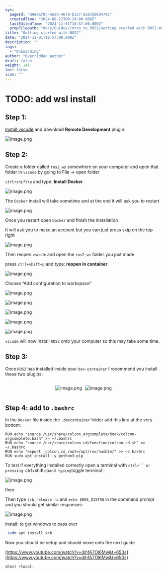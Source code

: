 ```yaml
---
sys:
  pageId: "89e0a78c-4e2b-4070-b327-d28cb0694742"
  createdTime: "2024-08-21T00:24:00.000Z"
  lastEditedTime: "2024-11-01T18:57:00.000Z"
  propFilepath: "docs/Guides/intro_to_ROS2/Getting started with ROS2.md"
title: "Getting started with ROS2"
date: "2024-11-01T18:57:00.000Z"
description: ""
tags:
  - "Onboarding"
author: "Overridden author"
draft: false
weight: 141
toc: false
icon: ""
---
```


# TODO: add wsl install

## Step 1:

[Install vscode](https://code.visualstudio.com/download) and download **Remote Development** plugin:

![image.png](https://prod-files-secure.s3.us-west-2.amazonaws.com/d518164a-d88e-44d1-a4ee-3adb3bd8bce0/efb52993-1881-4a40-b95e-6f020334f022/image.png?X-Amz-Algorithm=AWS4-HMAC-SHA256&X-Amz-Content-Sha256=UNSIGNED-PAYLOAD&X-Amz-Credential=ASIAZI2LB466U7YBRYBE%2F20250415%2Fus-west-2%2Fs3%2Faws4_request&X-Amz-Date=20250415T140900Z&X-Amz-Expires=3600&X-Amz-Security-Token=IQoJb3JpZ2luX2VjEKb%2F%2F%2F%2F%2F%2F%2F%2F%2F%2FwEaCXVzLXdlc3QtMiJGMEQCIB%2FFbLso%2Fm%2BH%2FRHiKo7WTF8dxTeicPDhceaqHLx1wa2bAiAtAITsmjz742e5PKGmhytsa4QgogZsCaRmKYqYDIwrhCr%2FAwgvEAAaDDYzNzQyMzE4MzgwNSIMGKD5PxvgXzHInVSyKtwD1mmihUF5DM%2BnNBRxSqMAun6GjOLnsQMY04EdMjfuamrXH5eo6M8QpdLihPtlRVdlrlBwTIPohQQev4hmojsXVlymIbqc0%2BZBzN734fJLaDqhENTEwl0LIEQECsOM7Il9jC%2F1pmYWsdkCOsmYqSwDSt2McikzCASMsIvOV5Pu%2FOkEiISnooq5FYYEeicy4%2FJ0TCiQFvdy9TuOdoB0eOIuIO1m40oQDMcizLLedmY2AEu43f%2Bd358xvX%2FmeI3z5uir9TJQIYne9r5Tr9Hf9A%2FtDEeBxCeUK2il9vJvpyQqFUc7pKT85C0gRptAQC9fujGWeR6DTiWATQkshQ9ihOaFMCcvJ%2BuqHMv0LHkHOPqyGtOJ8%2B%2BNuzxGNdEFrXFb2IBeiSRrx1bkY5R3xQUJE542k3Ph%2BW1yiHrNLVI3PCrNEWmC%2B9vMUAG1uup0mHfSG0MOV6SgYeC2x012kI2gUAy9VyQW5%2BH%2Ftyh%2BBL%2Bbrpz4aC94wgF3ORhcwDteJEOgErs7%2BRlN2za76BCE1WN1VAQO0YFKZWYM6ZhTv1r%2BR97rC0pPVT1%2Fm5h9pJYPELCjIWgv7ZcT7%2BYZn0kALA1AhRRe%2BPmTLHLzEhATTCTAWg8KBLe0PPErUy5npREe19gwmsL5vwY6pgFjYYC1MUSZEWW7G3WONogNTLJpHyrUW1o40Gtz7wCG%2B%2Fm2wd0Bre4WS3juyvs807AkNU66niQffcGTJtEAwLouzGrye3AtgKzZfkeaIBQwhxbu6fC7Ap0rXA1%2BqroEqvwdxMU08ol3lv79pVf11gJ1u2CRte3%2BPn%2BVUP11IZbrxX0wRpUo3Pxw5v5Yr9%2FjO6hkhaZ1g9v9b%2Bk1bFzKKmkNBNYnWcNQ&X-Amz-Signature=bbee5474e1aa8bcd9504dfb767c8db538f4988a9db9008d9f9e0d3a773142c07&X-Amz-SignedHeaders=host&x-id=GetObject)

## Step 2:

Create a folder called `ros2_ws` somewhere on your computer and open that folder in `vscode` by going to File → open folder 

`ctrl+shift+p` and type: **Install Docker**

![image.png](https://prod-files-secure.s3.us-west-2.amazonaws.com/d518164a-d88e-44d1-a4ee-3adb3bd8bce0/2269dc0e-1cd5-47ff-bceb-c04ad9b2eab0/image.png?X-Amz-Algorithm=AWS4-HMAC-SHA256&X-Amz-Content-Sha256=UNSIGNED-PAYLOAD&X-Amz-Credential=ASIAZI2LB466U7YBRYBE%2F20250415%2Fus-west-2%2Fs3%2Faws4_request&X-Amz-Date=20250415T140900Z&X-Amz-Expires=3600&X-Amz-Security-Token=IQoJb3JpZ2luX2VjEKb%2F%2F%2F%2F%2F%2F%2F%2F%2F%2FwEaCXVzLXdlc3QtMiJGMEQCIB%2FFbLso%2Fm%2BH%2FRHiKo7WTF8dxTeicPDhceaqHLx1wa2bAiAtAITsmjz742e5PKGmhytsa4QgogZsCaRmKYqYDIwrhCr%2FAwgvEAAaDDYzNzQyMzE4MzgwNSIMGKD5PxvgXzHInVSyKtwD1mmihUF5DM%2BnNBRxSqMAun6GjOLnsQMY04EdMjfuamrXH5eo6M8QpdLihPtlRVdlrlBwTIPohQQev4hmojsXVlymIbqc0%2BZBzN734fJLaDqhENTEwl0LIEQECsOM7Il9jC%2F1pmYWsdkCOsmYqSwDSt2McikzCASMsIvOV5Pu%2FOkEiISnooq5FYYEeicy4%2FJ0TCiQFvdy9TuOdoB0eOIuIO1m40oQDMcizLLedmY2AEu43f%2Bd358xvX%2FmeI3z5uir9TJQIYne9r5Tr9Hf9A%2FtDEeBxCeUK2il9vJvpyQqFUc7pKT85C0gRptAQC9fujGWeR6DTiWATQkshQ9ihOaFMCcvJ%2BuqHMv0LHkHOPqyGtOJ8%2B%2BNuzxGNdEFrXFb2IBeiSRrx1bkY5R3xQUJE542k3Ph%2BW1yiHrNLVI3PCrNEWmC%2B9vMUAG1uup0mHfSG0MOV6SgYeC2x012kI2gUAy9VyQW5%2BH%2Ftyh%2BBL%2Bbrpz4aC94wgF3ORhcwDteJEOgErs7%2BRlN2za76BCE1WN1VAQO0YFKZWYM6ZhTv1r%2BR97rC0pPVT1%2Fm5h9pJYPELCjIWgv7ZcT7%2BYZn0kALA1AhRRe%2BPmTLHLzEhATTCTAWg8KBLe0PPErUy5npREe19gwmsL5vwY6pgFjYYC1MUSZEWW7G3WONogNTLJpHyrUW1o40Gtz7wCG%2B%2Fm2wd0Bre4WS3juyvs807AkNU66niQffcGTJtEAwLouzGrye3AtgKzZfkeaIBQwhxbu6fC7Ap0rXA1%2BqroEqvwdxMU08ol3lv79pVf11gJ1u2CRte3%2BPn%2BVUP11IZbrxX0wRpUo3Pxw5v5Yr9%2FjO6hkhaZ1g9v9b%2Bk1bFzKKmkNBNYnWcNQ&X-Amz-Signature=c38c94506fd7382dd93e48dfb792621a82ffb6d12ec77f74a82784bffa6ffe31&X-Amz-SignedHeaders=host&x-id=GetObject)

The `Docker` install will take sometime and at the end it will ask you to restart

![image.png](https://prod-files-secure.s3.us-west-2.amazonaws.com/d518164a-d88e-44d1-a4ee-3adb3bd8bce0/ed233f78-be33-4b1f-b89c-9c346c0e961e/image.png?X-Amz-Algorithm=AWS4-HMAC-SHA256&X-Amz-Content-Sha256=UNSIGNED-PAYLOAD&X-Amz-Credential=ASIAZI2LB466U7YBRYBE%2F20250415%2Fus-west-2%2Fs3%2Faws4_request&X-Amz-Date=20250415T140900Z&X-Amz-Expires=3600&X-Amz-Security-Token=IQoJb3JpZ2luX2VjEKb%2F%2F%2F%2F%2F%2F%2F%2F%2F%2FwEaCXVzLXdlc3QtMiJGMEQCIB%2FFbLso%2Fm%2BH%2FRHiKo7WTF8dxTeicPDhceaqHLx1wa2bAiAtAITsmjz742e5PKGmhytsa4QgogZsCaRmKYqYDIwrhCr%2FAwgvEAAaDDYzNzQyMzE4MzgwNSIMGKD5PxvgXzHInVSyKtwD1mmihUF5DM%2BnNBRxSqMAun6GjOLnsQMY04EdMjfuamrXH5eo6M8QpdLihPtlRVdlrlBwTIPohQQev4hmojsXVlymIbqc0%2BZBzN734fJLaDqhENTEwl0LIEQECsOM7Il9jC%2F1pmYWsdkCOsmYqSwDSt2McikzCASMsIvOV5Pu%2FOkEiISnooq5FYYEeicy4%2FJ0TCiQFvdy9TuOdoB0eOIuIO1m40oQDMcizLLedmY2AEu43f%2Bd358xvX%2FmeI3z5uir9TJQIYne9r5Tr9Hf9A%2FtDEeBxCeUK2il9vJvpyQqFUc7pKT85C0gRptAQC9fujGWeR6DTiWATQkshQ9ihOaFMCcvJ%2BuqHMv0LHkHOPqyGtOJ8%2B%2BNuzxGNdEFrXFb2IBeiSRrx1bkY5R3xQUJE542k3Ph%2BW1yiHrNLVI3PCrNEWmC%2B9vMUAG1uup0mHfSG0MOV6SgYeC2x012kI2gUAy9VyQW5%2BH%2Ftyh%2BBL%2Bbrpz4aC94wgF3ORhcwDteJEOgErs7%2BRlN2za76BCE1WN1VAQO0YFKZWYM6ZhTv1r%2BR97rC0pPVT1%2Fm5h9pJYPELCjIWgv7ZcT7%2BYZn0kALA1AhRRe%2BPmTLHLzEhATTCTAWg8KBLe0PPErUy5npREe19gwmsL5vwY6pgFjYYC1MUSZEWW7G3WONogNTLJpHyrUW1o40Gtz7wCG%2B%2Fm2wd0Bre4WS3juyvs807AkNU66niQffcGTJtEAwLouzGrye3AtgKzZfkeaIBQwhxbu6fC7Ap0rXA1%2BqroEqvwdxMU08ol3lv79pVf11gJ1u2CRte3%2BPn%2BVUP11IZbrxX0wRpUo3Pxw5v5Yr9%2FjO6hkhaZ1g9v9b%2Bk1bFzKKmkNBNYnWcNQ&X-Amz-Signature=35bae8824d4a392ccc672619cff1f01c908edbe4ce1f520f57f857e0c36e0a30&X-Amz-SignedHeaders=host&x-id=GetObject)

Once you restart open `Docker` and finish the installation

It will ask you to make an account but you can just press skip on the top right

![image.png](https://prod-files-secure.s3.us-west-2.amazonaws.com/d518164a-d88e-44d1-a4ee-3adb3bd8bce0/21010ad9-1659-4fd9-9f59-9932a09b2a3d/image.png?X-Amz-Algorithm=AWS4-HMAC-SHA256&X-Amz-Content-Sha256=UNSIGNED-PAYLOAD&X-Amz-Credential=ASIAZI2LB466U7YBRYBE%2F20250415%2Fus-west-2%2Fs3%2Faws4_request&X-Amz-Date=20250415T140900Z&X-Amz-Expires=3600&X-Amz-Security-Token=IQoJb3JpZ2luX2VjEKb%2F%2F%2F%2F%2F%2F%2F%2F%2F%2FwEaCXVzLXdlc3QtMiJGMEQCIB%2FFbLso%2Fm%2BH%2FRHiKo7WTF8dxTeicPDhceaqHLx1wa2bAiAtAITsmjz742e5PKGmhytsa4QgogZsCaRmKYqYDIwrhCr%2FAwgvEAAaDDYzNzQyMzE4MzgwNSIMGKD5PxvgXzHInVSyKtwD1mmihUF5DM%2BnNBRxSqMAun6GjOLnsQMY04EdMjfuamrXH5eo6M8QpdLihPtlRVdlrlBwTIPohQQev4hmojsXVlymIbqc0%2BZBzN734fJLaDqhENTEwl0LIEQECsOM7Il9jC%2F1pmYWsdkCOsmYqSwDSt2McikzCASMsIvOV5Pu%2FOkEiISnooq5FYYEeicy4%2FJ0TCiQFvdy9TuOdoB0eOIuIO1m40oQDMcizLLedmY2AEu43f%2Bd358xvX%2FmeI3z5uir9TJQIYne9r5Tr9Hf9A%2FtDEeBxCeUK2il9vJvpyQqFUc7pKT85C0gRptAQC9fujGWeR6DTiWATQkshQ9ihOaFMCcvJ%2BuqHMv0LHkHOPqyGtOJ8%2B%2BNuzxGNdEFrXFb2IBeiSRrx1bkY5R3xQUJE542k3Ph%2BW1yiHrNLVI3PCrNEWmC%2B9vMUAG1uup0mHfSG0MOV6SgYeC2x012kI2gUAy9VyQW5%2BH%2Ftyh%2BBL%2Bbrpz4aC94wgF3ORhcwDteJEOgErs7%2BRlN2za76BCE1WN1VAQO0YFKZWYM6ZhTv1r%2BR97rC0pPVT1%2Fm5h9pJYPELCjIWgv7ZcT7%2BYZn0kALA1AhRRe%2BPmTLHLzEhATTCTAWg8KBLe0PPErUy5npREe19gwmsL5vwY6pgFjYYC1MUSZEWW7G3WONogNTLJpHyrUW1o40Gtz7wCG%2B%2Fm2wd0Bre4WS3juyvs807AkNU66niQffcGTJtEAwLouzGrye3AtgKzZfkeaIBQwhxbu6fC7Ap0rXA1%2BqroEqvwdxMU08ol3lv79pVf11gJ1u2CRte3%2BPn%2BVUP11IZbrxX0wRpUo3Pxw5v5Yr9%2FjO6hkhaZ1g9v9b%2Bk1bFzKKmkNBNYnWcNQ&X-Amz-Signature=4fd59708193b4359d34c85b991235051519683c380de451df50a4ea64d8e9e1c&X-Amz-SignedHeaders=host&x-id=GetObject)

Then reopen `vscode` and open the `ros2_ws` folder you just made

press `ctrl+shift+p` and type: **reopen in container**

![image.png](https://prod-files-secure.s3.us-west-2.amazonaws.com/d518164a-d88e-44d1-a4ee-3adb3bd8bce0/4e93b8c2-41ad-488c-8095-c74205196118/image.png?X-Amz-Algorithm=AWS4-HMAC-SHA256&X-Amz-Content-Sha256=UNSIGNED-PAYLOAD&X-Amz-Credential=ASIAZI2LB466U7YBRYBE%2F20250415%2Fus-west-2%2Fs3%2Faws4_request&X-Amz-Date=20250415T140900Z&X-Amz-Expires=3600&X-Amz-Security-Token=IQoJb3JpZ2luX2VjEKb%2F%2F%2F%2F%2F%2F%2F%2F%2F%2FwEaCXVzLXdlc3QtMiJGMEQCIB%2FFbLso%2Fm%2BH%2FRHiKo7WTF8dxTeicPDhceaqHLx1wa2bAiAtAITsmjz742e5PKGmhytsa4QgogZsCaRmKYqYDIwrhCr%2FAwgvEAAaDDYzNzQyMzE4MzgwNSIMGKD5PxvgXzHInVSyKtwD1mmihUF5DM%2BnNBRxSqMAun6GjOLnsQMY04EdMjfuamrXH5eo6M8QpdLihPtlRVdlrlBwTIPohQQev4hmojsXVlymIbqc0%2BZBzN734fJLaDqhENTEwl0LIEQECsOM7Il9jC%2F1pmYWsdkCOsmYqSwDSt2McikzCASMsIvOV5Pu%2FOkEiISnooq5FYYEeicy4%2FJ0TCiQFvdy9TuOdoB0eOIuIO1m40oQDMcizLLedmY2AEu43f%2Bd358xvX%2FmeI3z5uir9TJQIYne9r5Tr9Hf9A%2FtDEeBxCeUK2il9vJvpyQqFUc7pKT85C0gRptAQC9fujGWeR6DTiWATQkshQ9ihOaFMCcvJ%2BuqHMv0LHkHOPqyGtOJ8%2B%2BNuzxGNdEFrXFb2IBeiSRrx1bkY5R3xQUJE542k3Ph%2BW1yiHrNLVI3PCrNEWmC%2B9vMUAG1uup0mHfSG0MOV6SgYeC2x012kI2gUAy9VyQW5%2BH%2Ftyh%2BBL%2Bbrpz4aC94wgF3ORhcwDteJEOgErs7%2BRlN2za76BCE1WN1VAQO0YFKZWYM6ZhTv1r%2BR97rC0pPVT1%2Fm5h9pJYPELCjIWgv7ZcT7%2BYZn0kALA1AhRRe%2BPmTLHLzEhATTCTAWg8KBLe0PPErUy5npREe19gwmsL5vwY6pgFjYYC1MUSZEWW7G3WONogNTLJpHyrUW1o40Gtz7wCG%2B%2Fm2wd0Bre4WS3juyvs807AkNU66niQffcGTJtEAwLouzGrye3AtgKzZfkeaIBQwhxbu6fC7Ap0rXA1%2BqroEqvwdxMU08ol3lv79pVf11gJ1u2CRte3%2BPn%2BVUP11IZbrxX0wRpUo3Pxw5v5Yr9%2FjO6hkhaZ1g9v9b%2Bk1bFzKKmkNBNYnWcNQ&X-Amz-Signature=943a40a14727b0661605a1bfbaf341ded2f7815f07a654af6d0aac905bae6b6b&X-Amz-SignedHeaders=host&x-id=GetObject)

Choose “Add configuration to workspace”

![image.png](https://prod-files-secure.s3.us-west-2.amazonaws.com/d518164a-d88e-44d1-a4ee-3adb3bd8bce0/9560b282-5060-4989-ba37-97e7b2c22476/image.png?X-Amz-Algorithm=AWS4-HMAC-SHA256&X-Amz-Content-Sha256=UNSIGNED-PAYLOAD&X-Amz-Credential=ASIAZI2LB466U7YBRYBE%2F20250415%2Fus-west-2%2Fs3%2Faws4_request&X-Amz-Date=20250415T140900Z&X-Amz-Expires=3600&X-Amz-Security-Token=IQoJb3JpZ2luX2VjEKb%2F%2F%2F%2F%2F%2F%2F%2F%2F%2FwEaCXVzLXdlc3QtMiJGMEQCIB%2FFbLso%2Fm%2BH%2FRHiKo7WTF8dxTeicPDhceaqHLx1wa2bAiAtAITsmjz742e5PKGmhytsa4QgogZsCaRmKYqYDIwrhCr%2FAwgvEAAaDDYzNzQyMzE4MzgwNSIMGKD5PxvgXzHInVSyKtwD1mmihUF5DM%2BnNBRxSqMAun6GjOLnsQMY04EdMjfuamrXH5eo6M8QpdLihPtlRVdlrlBwTIPohQQev4hmojsXVlymIbqc0%2BZBzN734fJLaDqhENTEwl0LIEQECsOM7Il9jC%2F1pmYWsdkCOsmYqSwDSt2McikzCASMsIvOV5Pu%2FOkEiISnooq5FYYEeicy4%2FJ0TCiQFvdy9TuOdoB0eOIuIO1m40oQDMcizLLedmY2AEu43f%2Bd358xvX%2FmeI3z5uir9TJQIYne9r5Tr9Hf9A%2FtDEeBxCeUK2il9vJvpyQqFUc7pKT85C0gRptAQC9fujGWeR6DTiWATQkshQ9ihOaFMCcvJ%2BuqHMv0LHkHOPqyGtOJ8%2B%2BNuzxGNdEFrXFb2IBeiSRrx1bkY5R3xQUJE542k3Ph%2BW1yiHrNLVI3PCrNEWmC%2B9vMUAG1uup0mHfSG0MOV6SgYeC2x012kI2gUAy9VyQW5%2BH%2Ftyh%2BBL%2Bbrpz4aC94wgF3ORhcwDteJEOgErs7%2BRlN2za76BCE1WN1VAQO0YFKZWYM6ZhTv1r%2BR97rC0pPVT1%2Fm5h9pJYPELCjIWgv7ZcT7%2BYZn0kALA1AhRRe%2BPmTLHLzEhATTCTAWg8KBLe0PPErUy5npREe19gwmsL5vwY6pgFjYYC1MUSZEWW7G3WONogNTLJpHyrUW1o40Gtz7wCG%2B%2Fm2wd0Bre4WS3juyvs807AkNU66niQffcGTJtEAwLouzGrye3AtgKzZfkeaIBQwhxbu6fC7Ap0rXA1%2BqroEqvwdxMU08ol3lv79pVf11gJ1u2CRte3%2BPn%2BVUP11IZbrxX0wRpUo3Pxw5v5Yr9%2FjO6hkhaZ1g9v9b%2Bk1bFzKKmkNBNYnWcNQ&X-Amz-Signature=ae4a63f419b364d97b8131f7b1df60ed3be8922ea79a87213099bd0d74e2734f&X-Amz-SignedHeaders=host&x-id=GetObject)

![image.png](https://prod-files-secure.s3.us-west-2.amazonaws.com/d518164a-d88e-44d1-a4ee-3adb3bd8bce0/2ee63f81-886b-48e8-a553-dc6e5eac99e4/image.png?X-Amz-Algorithm=AWS4-HMAC-SHA256&X-Amz-Content-Sha256=UNSIGNED-PAYLOAD&X-Amz-Credential=ASIAZI2LB466U7YBRYBE%2F20250415%2Fus-west-2%2Fs3%2Faws4_request&X-Amz-Date=20250415T140900Z&X-Amz-Expires=3600&X-Amz-Security-Token=IQoJb3JpZ2luX2VjEKb%2F%2F%2F%2F%2F%2F%2F%2F%2F%2FwEaCXVzLXdlc3QtMiJGMEQCIB%2FFbLso%2Fm%2BH%2FRHiKo7WTF8dxTeicPDhceaqHLx1wa2bAiAtAITsmjz742e5PKGmhytsa4QgogZsCaRmKYqYDIwrhCr%2FAwgvEAAaDDYzNzQyMzE4MzgwNSIMGKD5PxvgXzHInVSyKtwD1mmihUF5DM%2BnNBRxSqMAun6GjOLnsQMY04EdMjfuamrXH5eo6M8QpdLihPtlRVdlrlBwTIPohQQev4hmojsXVlymIbqc0%2BZBzN734fJLaDqhENTEwl0LIEQECsOM7Il9jC%2F1pmYWsdkCOsmYqSwDSt2McikzCASMsIvOV5Pu%2FOkEiISnooq5FYYEeicy4%2FJ0TCiQFvdy9TuOdoB0eOIuIO1m40oQDMcizLLedmY2AEu43f%2Bd358xvX%2FmeI3z5uir9TJQIYne9r5Tr9Hf9A%2FtDEeBxCeUK2il9vJvpyQqFUc7pKT85C0gRptAQC9fujGWeR6DTiWATQkshQ9ihOaFMCcvJ%2BuqHMv0LHkHOPqyGtOJ8%2B%2BNuzxGNdEFrXFb2IBeiSRrx1bkY5R3xQUJE542k3Ph%2BW1yiHrNLVI3PCrNEWmC%2B9vMUAG1uup0mHfSG0MOV6SgYeC2x012kI2gUAy9VyQW5%2BH%2Ftyh%2BBL%2Bbrpz4aC94wgF3ORhcwDteJEOgErs7%2BRlN2za76BCE1WN1VAQO0YFKZWYM6ZhTv1r%2BR97rC0pPVT1%2Fm5h9pJYPELCjIWgv7ZcT7%2BYZn0kALA1AhRRe%2BPmTLHLzEhATTCTAWg8KBLe0PPErUy5npREe19gwmsL5vwY6pgFjYYC1MUSZEWW7G3WONogNTLJpHyrUW1o40Gtz7wCG%2B%2Fm2wd0Bre4WS3juyvs807AkNU66niQffcGTJtEAwLouzGrye3AtgKzZfkeaIBQwhxbu6fC7Ap0rXA1%2BqroEqvwdxMU08ol3lv79pVf11gJ1u2CRte3%2BPn%2BVUP11IZbrxX0wRpUo3Pxw5v5Yr9%2FjO6hkhaZ1g9v9b%2Bk1bFzKKmkNBNYnWcNQ&X-Amz-Signature=7d3df25c8d41bbcb179ebfab69dd32cca554951ddc4e4b805c84a32c17412e37&X-Amz-SignedHeaders=host&x-id=GetObject)

![image.png](https://prod-files-secure.s3.us-west-2.amazonaws.com/d518164a-d88e-44d1-a4ee-3adb3bd8bce0/ae1580b2-b048-407e-aed9-b584224a7a04/image.png?X-Amz-Algorithm=AWS4-HMAC-SHA256&X-Amz-Content-Sha256=UNSIGNED-PAYLOAD&X-Amz-Credential=ASIAZI2LB466U7YBRYBE%2F20250415%2Fus-west-2%2Fs3%2Faws4_request&X-Amz-Date=20250415T140900Z&X-Amz-Expires=3600&X-Amz-Security-Token=IQoJb3JpZ2luX2VjEKb%2F%2F%2F%2F%2F%2F%2F%2F%2F%2FwEaCXVzLXdlc3QtMiJGMEQCIB%2FFbLso%2Fm%2BH%2FRHiKo7WTF8dxTeicPDhceaqHLx1wa2bAiAtAITsmjz742e5PKGmhytsa4QgogZsCaRmKYqYDIwrhCr%2FAwgvEAAaDDYzNzQyMzE4MzgwNSIMGKD5PxvgXzHInVSyKtwD1mmihUF5DM%2BnNBRxSqMAun6GjOLnsQMY04EdMjfuamrXH5eo6M8QpdLihPtlRVdlrlBwTIPohQQev4hmojsXVlymIbqc0%2BZBzN734fJLaDqhENTEwl0LIEQECsOM7Il9jC%2F1pmYWsdkCOsmYqSwDSt2McikzCASMsIvOV5Pu%2FOkEiISnooq5FYYEeicy4%2FJ0TCiQFvdy9TuOdoB0eOIuIO1m40oQDMcizLLedmY2AEu43f%2Bd358xvX%2FmeI3z5uir9TJQIYne9r5Tr9Hf9A%2FtDEeBxCeUK2il9vJvpyQqFUc7pKT85C0gRptAQC9fujGWeR6DTiWATQkshQ9ihOaFMCcvJ%2BuqHMv0LHkHOPqyGtOJ8%2B%2BNuzxGNdEFrXFb2IBeiSRrx1bkY5R3xQUJE542k3Ph%2BW1yiHrNLVI3PCrNEWmC%2B9vMUAG1uup0mHfSG0MOV6SgYeC2x012kI2gUAy9VyQW5%2BH%2Ftyh%2BBL%2Bbrpz4aC94wgF3ORhcwDteJEOgErs7%2BRlN2za76BCE1WN1VAQO0YFKZWYM6ZhTv1r%2BR97rC0pPVT1%2Fm5h9pJYPELCjIWgv7ZcT7%2BYZn0kALA1AhRRe%2BPmTLHLzEhATTCTAWg8KBLe0PPErUy5npREe19gwmsL5vwY6pgFjYYC1MUSZEWW7G3WONogNTLJpHyrUW1o40Gtz7wCG%2B%2Fm2wd0Bre4WS3juyvs807AkNU66niQffcGTJtEAwLouzGrye3AtgKzZfkeaIBQwhxbu6fC7Ap0rXA1%2BqroEqvwdxMU08ol3lv79pVf11gJ1u2CRte3%2BPn%2BVUP11IZbrxX0wRpUo3Pxw5v5Yr9%2FjO6hkhaZ1g9v9b%2Bk1bFzKKmkNBNYnWcNQ&X-Amz-Signature=5f4db41fa8bf194f8a9f1b6b03d0d5cc9a1f862e717469e2a5cf568c6f33d88d&X-Amz-SignedHeaders=host&x-id=GetObject)

![image.png](https://prod-files-secure.s3.us-west-2.amazonaws.com/d518164a-d88e-44d1-a4ee-3adb3bd8bce0/53255b28-f75e-430f-b9e3-c0ac8577e42b/image.png?X-Amz-Algorithm=AWS4-HMAC-SHA256&X-Amz-Content-Sha256=UNSIGNED-PAYLOAD&X-Amz-Credential=ASIAZI2LB466U7YBRYBE%2F20250415%2Fus-west-2%2Fs3%2Faws4_request&X-Amz-Date=20250415T140900Z&X-Amz-Expires=3600&X-Amz-Security-Token=IQoJb3JpZ2luX2VjEKb%2F%2F%2F%2F%2F%2F%2F%2F%2F%2FwEaCXVzLXdlc3QtMiJGMEQCIB%2FFbLso%2Fm%2BH%2FRHiKo7WTF8dxTeicPDhceaqHLx1wa2bAiAtAITsmjz742e5PKGmhytsa4QgogZsCaRmKYqYDIwrhCr%2FAwgvEAAaDDYzNzQyMzE4MzgwNSIMGKD5PxvgXzHInVSyKtwD1mmihUF5DM%2BnNBRxSqMAun6GjOLnsQMY04EdMjfuamrXH5eo6M8QpdLihPtlRVdlrlBwTIPohQQev4hmojsXVlymIbqc0%2BZBzN734fJLaDqhENTEwl0LIEQECsOM7Il9jC%2F1pmYWsdkCOsmYqSwDSt2McikzCASMsIvOV5Pu%2FOkEiISnooq5FYYEeicy4%2FJ0TCiQFvdy9TuOdoB0eOIuIO1m40oQDMcizLLedmY2AEu43f%2Bd358xvX%2FmeI3z5uir9TJQIYne9r5Tr9Hf9A%2FtDEeBxCeUK2il9vJvpyQqFUc7pKT85C0gRptAQC9fujGWeR6DTiWATQkshQ9ihOaFMCcvJ%2BuqHMv0LHkHOPqyGtOJ8%2B%2BNuzxGNdEFrXFb2IBeiSRrx1bkY5R3xQUJE542k3Ph%2BW1yiHrNLVI3PCrNEWmC%2B9vMUAG1uup0mHfSG0MOV6SgYeC2x012kI2gUAy9VyQW5%2BH%2Ftyh%2BBL%2Bbrpz4aC94wgF3ORhcwDteJEOgErs7%2BRlN2za76BCE1WN1VAQO0YFKZWYM6ZhTv1r%2BR97rC0pPVT1%2Fm5h9pJYPELCjIWgv7ZcT7%2BYZn0kALA1AhRRe%2BPmTLHLzEhATTCTAWg8KBLe0PPErUy5npREe19gwmsL5vwY6pgFjYYC1MUSZEWW7G3WONogNTLJpHyrUW1o40Gtz7wCG%2B%2Fm2wd0Bre4WS3juyvs807AkNU66niQffcGTJtEAwLouzGrye3AtgKzZfkeaIBQwhxbu6fC7Ap0rXA1%2BqroEqvwdxMU08ol3lv79pVf11gJ1u2CRte3%2BPn%2BVUP11IZbrxX0wRpUo3Pxw5v5Yr9%2FjO6hkhaZ1g9v9b%2Bk1bFzKKmkNBNYnWcNQ&X-Amz-Signature=20b65930ed1a226a3c9a5b8404fbeb76e665f514cdf6aa107225b70d84cccfa9&X-Amz-SignedHeaders=host&x-id=GetObject)

![image.png](https://prod-files-secure.s3.us-west-2.amazonaws.com/d518164a-d88e-44d1-a4ee-3adb3bd8bce0/7c562767-5af9-4ffb-97d1-327bcdf4ee00/image.png?X-Amz-Algorithm=AWS4-HMAC-SHA256&X-Amz-Content-Sha256=UNSIGNED-PAYLOAD&X-Amz-Credential=ASIAZI2LB466U7YBRYBE%2F20250415%2Fus-west-2%2Fs3%2Faws4_request&X-Amz-Date=20250415T140900Z&X-Amz-Expires=3600&X-Amz-Security-Token=IQoJb3JpZ2luX2VjEKb%2F%2F%2F%2F%2F%2F%2F%2F%2F%2FwEaCXVzLXdlc3QtMiJGMEQCIB%2FFbLso%2Fm%2BH%2FRHiKo7WTF8dxTeicPDhceaqHLx1wa2bAiAtAITsmjz742e5PKGmhytsa4QgogZsCaRmKYqYDIwrhCr%2FAwgvEAAaDDYzNzQyMzE4MzgwNSIMGKD5PxvgXzHInVSyKtwD1mmihUF5DM%2BnNBRxSqMAun6GjOLnsQMY04EdMjfuamrXH5eo6M8QpdLihPtlRVdlrlBwTIPohQQev4hmojsXVlymIbqc0%2BZBzN734fJLaDqhENTEwl0LIEQECsOM7Il9jC%2F1pmYWsdkCOsmYqSwDSt2McikzCASMsIvOV5Pu%2FOkEiISnooq5FYYEeicy4%2FJ0TCiQFvdy9TuOdoB0eOIuIO1m40oQDMcizLLedmY2AEu43f%2Bd358xvX%2FmeI3z5uir9TJQIYne9r5Tr9Hf9A%2FtDEeBxCeUK2il9vJvpyQqFUc7pKT85C0gRptAQC9fujGWeR6DTiWATQkshQ9ihOaFMCcvJ%2BuqHMv0LHkHOPqyGtOJ8%2B%2BNuzxGNdEFrXFb2IBeiSRrx1bkY5R3xQUJE542k3Ph%2BW1yiHrNLVI3PCrNEWmC%2B9vMUAG1uup0mHfSG0MOV6SgYeC2x012kI2gUAy9VyQW5%2BH%2Ftyh%2BBL%2Bbrpz4aC94wgF3ORhcwDteJEOgErs7%2BRlN2za76BCE1WN1VAQO0YFKZWYM6ZhTv1r%2BR97rC0pPVT1%2Fm5h9pJYPELCjIWgv7ZcT7%2BYZn0kALA1AhRRe%2BPmTLHLzEhATTCTAWg8KBLe0PPErUy5npREe19gwmsL5vwY6pgFjYYC1MUSZEWW7G3WONogNTLJpHyrUW1o40Gtz7wCG%2B%2Fm2wd0Bre4WS3juyvs807AkNU66niQffcGTJtEAwLouzGrye3AtgKzZfkeaIBQwhxbu6fC7Ap0rXA1%2BqroEqvwdxMU08ol3lv79pVf11gJ1u2CRte3%2BPn%2BVUP11IZbrxX0wRpUo3Pxw5v5Yr9%2FjO6hkhaZ1g9v9b%2Bk1bFzKKmkNBNYnWcNQ&X-Amz-Signature=d62d00682a5a0a88d87e4eadada1ae75ceed37e52234625a9fb81041b0e2660e&X-Amz-SignedHeaders=host&x-id=GetObject)

`vscode` will now install `ROS2` onto your computer so this may take some time.

## Step 3:

Once `ROS2` has installed inside your `dev-container` I recommend you install these two plugins:

<div style="display: flex;flex-direction: row; column-gap:10px; max-width: 630px;justify-content: center;">
<div>

![image.png](https://prod-files-secure.s3.us-west-2.amazonaws.com/d518164a-d88e-44d1-a4ee-3adb3bd8bce0/3fc3d550-5a54-4ba1-ba6b-faa01cdb7369/image.png?X-Amz-Algorithm=AWS4-HMAC-SHA256&X-Amz-Content-Sha256=UNSIGNED-PAYLOAD&X-Amz-Credential=ASIAZI2LB466YXPD52A2%2F20250415%2Fus-west-2%2Fs3%2Faws4_request&X-Amz-Date=20250415T140903Z&X-Amz-Expires=3600&X-Amz-Security-Token=IQoJb3JpZ2luX2VjEKb%2F%2F%2F%2F%2F%2F%2F%2F%2F%2FwEaCXVzLXdlc3QtMiJIMEYCIQCJ%2Bdw8zHAnk%2FRe1y2rDNmzxuReJo5jQ6y8hrBTRBS9KgIhAIbxUvI0uopOnaxZn2FCYw4bGflghd4U%2Fvt%2BJXt1LyVTKv8DCC8QABoMNjM3NDIzMTgzODA1IgzKCN%2BZkqO6bHx0a1Eq3AMFLu7ej8sxE4X6hEMj%2FKsp%2Bro%2FNS%2BIUf3b70NuDLS3r2oR9FxnYfo9b7ELwYi2scS5zsSKvjD%2FvZZwa1Ii8p67aXt9haMrdcFJYzI05qSOpfFvia6zE6%2B5cDPk5AVXdH2AhVWn3icDYx8f%2BkJPuiZVE6q3dQKgXd28Wa7e8rj4yykObRWAFzQYhRIN9m9ACR8j0PhXx8NLgpldLecdWTVJioNPldapF6jEeWYxDdPogtioapITGCAKl4bu6gC3yVitG9ypVcpYQuBhYhxfzjF6XToz5bsJTRH1DIkTrzLxrlnASTIH8%2BSqISdqC6FEzt9gqp9r6Y31oCz%2F82Zk2xn3ee0MTge8At2Mujb%2B2LZK8NWtXjE4OT84UFsIt4y2WxaxW9%2FyNfPNR9OYb7j007hMTINet8a6y1FUp7bbm4Gh36TEz4RbRPEsQpiTBFDX3s%2Fbwsxg0WypkZQ2QLlpuBplcgUysDFgV26en9Xv8WphlJ491HoVZsKJUjQmSVVAVWu1S0i%2Bp%2BGRD7Ft6aYUbfuonDFYfuitIYaL1Q59sqfXt4PHRoedMA3EMbw2OrYfEhNvnslbEqLwCD2583cbUZSLikrcIUj5Sxw7LwS%2F9JS577laTABFJNVM%2B0sIVzD%2Bwfm%2FBjqkAYvjUyxbNMMhXbdXd6WOZMPLXsajGk5opFbNQGnzPdnrQkYzHSCFKaTCruQZFP%2BDjRmcsuOpxsTsES2OCpFUDxs9%2BL1BqSkGrEqRnTuSFv8wtQiKQioZy0oEidU8hAiPym%2Bq546BDtqg80ABjDDWlsptEjPJ0z01dfKGCZ3rMHC67YuQ8tDd4XOl%2FG7fiOM7woFJH%2F2zYQGHkKLQHWS9C3wmjjLw&X-Amz-Signature=3cb9003f233f82b539c3daffdb42e537bb5198ccb4efa6b7c0737fc89071f218&X-Amz-SignedHeaders=host&x-id=GetObject)

</div>
<div>

![image.png](https://prod-files-secure.s3.us-west-2.amazonaws.com/d518164a-d88e-44d1-a4ee-3adb3bd8bce0/d994cc66-13c2-4093-a5a3-f84cf4601a82/image.png?X-Amz-Algorithm=AWS4-HMAC-SHA256&X-Amz-Content-Sha256=UNSIGNED-PAYLOAD&X-Amz-Credential=ASIAZI2LB46627EK4KXK%2F20250415%2Fus-west-2%2Fs3%2Faws4_request&X-Amz-Date=20250415T140904Z&X-Amz-Expires=3600&X-Amz-Security-Token=IQoJb3JpZ2luX2VjEKb%2F%2F%2F%2F%2F%2F%2F%2F%2F%2FwEaCXVzLXdlc3QtMiJGMEQCIFWu2zT2OeoSdT6DvVpeXqnda3kulRIQZjqAJCa22NjAAiAOLNei3LPGLeSoVUKP%2FfOJQwFKKS0reVMUuVPo2Mx2cSr%2FAwgvEAAaDDYzNzQyMzE4MzgwNSIMAOmlzUhvMmR6o2FLKtwDMZNZKyv%2FCa3UQkARx%2BOsNfoKDlBJPwImuIBGvgTZoBp10yWROgFT8URzHJwTJKItkOKJkCDa28CmxruFZoDOV8lqXKIyu%2Ft2QUWQVYgrNilIXDLVglbvs8qsRM9ldbNjDi363fG%2FlPG%2Fkfd8DgoP%2Bx%2FYs%2FebepFYcPx2AENikvEMh7gdCR%2BB2g17S1QWB7E0dqKSDb4Dpj1PgJ9SLsbI5UdTrANSKm97EeSrj331%2FlaWZnfpgc51WO5s5d174AtOzU1imhf9Gt68agSy4NwGGdBNO9COjilYa8tNce5K6TNxOjp9nMOanYRb6%2BPJ1zs0sDDqJA7oaSb0LAF35t%2B0MKoURrGuH86GhknWL%2BmJEcubYDupFdw0OankjADUMTtdY3EEgtbyKR37kLlKP5uAIvixjviAfBMCFJnIvvDc1SJQGGfjCbjzBGpdr9OpVfYo68VcJCilEjZqk32vyIabsuxU4ZJ7ya76vb7QmUZ5w9dKSRQrw0ytt5exazRunMhJ31%2Bp5%2FEqLbA9aEYBJ3Qjq3%2FA0xnwlTFaeP8GJr6hIpMSNUsv8OiWE1Inmc8fWe9sE2bM0K71KCXHyUqm4cettPwPQNbqTj1zinibUdWt43OEQhLW835mDt0HMSkw2MH5vwY6pgGY4zsA7DKs2%2BTUddJJJ9F0WheiK9PMpqNDmG0q1DDzfpJSts4t7b2yrV%2BO9AVLtq0jQJPe9h0hGuQWYSw9fGFsy6nxlJvwhaOs1tnTUjLetdgMFFLE6sASnnoxIl2F5pHRawBuJM6t8TEpo%2FYovvpNtLm8AYePQ1TkLgT5jvj1hmy7uM7uNr0zvKUlvSA96XTrksLXIK6DnE2Eou%2BdScf1sBZww6mW&X-Amz-Signature=f5bb4152b61722db2f941a02929f06be8d3a4b6f328a70f3c157c569976848c8&X-Amz-SignedHeaders=host&x-id=GetObject)

</div>
</div>

## Step 4: add to `.bashrc`

In the `Docker` file inside the `.devcontainer` folder add this line at the very bottom: 

```docker
RUN echo "source /usr/share/colcon_argcomplete/hook/colcon-argcomplete.bash" >> ~/.bashrc
RUN echo "source /usr/share/colcon_cd/function/colcon_cd.sh" >> ~/.bashrc
RUN echo "export _colcon_cd_root=/opt/ros/humble/" >> ~/.bashrc
RUN sudo apt install -y python3-pip 
```

To test if everything installed correctly open a terminal with `ctrl+`` or pressing `ctrl+shift+p` and typing `toggle terminal`:

![image.png](https://prod-files-secure.s3.us-west-2.amazonaws.com/d518164a-d88e-44d1-a4ee-3adb3bd8bce0/6a4943d8-b04e-4c02-9a58-775f3384d1a5/image.png?X-Amz-Algorithm=AWS4-HMAC-SHA256&X-Amz-Content-Sha256=UNSIGNED-PAYLOAD&X-Amz-Credential=ASIAZI2LB466U7YBRYBE%2F20250415%2Fus-west-2%2Fs3%2Faws4_request&X-Amz-Date=20250415T140900Z&X-Amz-Expires=3600&X-Amz-Security-Token=IQoJb3JpZ2luX2VjEKb%2F%2F%2F%2F%2F%2F%2F%2F%2F%2FwEaCXVzLXdlc3QtMiJGMEQCIB%2FFbLso%2Fm%2BH%2FRHiKo7WTF8dxTeicPDhceaqHLx1wa2bAiAtAITsmjz742e5PKGmhytsa4QgogZsCaRmKYqYDIwrhCr%2FAwgvEAAaDDYzNzQyMzE4MzgwNSIMGKD5PxvgXzHInVSyKtwD1mmihUF5DM%2BnNBRxSqMAun6GjOLnsQMY04EdMjfuamrXH5eo6M8QpdLihPtlRVdlrlBwTIPohQQev4hmojsXVlymIbqc0%2BZBzN734fJLaDqhENTEwl0LIEQECsOM7Il9jC%2F1pmYWsdkCOsmYqSwDSt2McikzCASMsIvOV5Pu%2FOkEiISnooq5FYYEeicy4%2FJ0TCiQFvdy9TuOdoB0eOIuIO1m40oQDMcizLLedmY2AEu43f%2Bd358xvX%2FmeI3z5uir9TJQIYne9r5Tr9Hf9A%2FtDEeBxCeUK2il9vJvpyQqFUc7pKT85C0gRptAQC9fujGWeR6DTiWATQkshQ9ihOaFMCcvJ%2BuqHMv0LHkHOPqyGtOJ8%2B%2BNuzxGNdEFrXFb2IBeiSRrx1bkY5R3xQUJE542k3Ph%2BW1yiHrNLVI3PCrNEWmC%2B9vMUAG1uup0mHfSG0MOV6SgYeC2x012kI2gUAy9VyQW5%2BH%2Ftyh%2BBL%2Bbrpz4aC94wgF3ORhcwDteJEOgErs7%2BRlN2za76BCE1WN1VAQO0YFKZWYM6ZhTv1r%2BR97rC0pPVT1%2Fm5h9pJYPELCjIWgv7ZcT7%2BYZn0kALA1AhRRe%2BPmTLHLzEhATTCTAWg8KBLe0PPErUy5npREe19gwmsL5vwY6pgFjYYC1MUSZEWW7G3WONogNTLJpHyrUW1o40Gtz7wCG%2B%2Fm2wd0Bre4WS3juyvs807AkNU66niQffcGTJtEAwLouzGrye3AtgKzZfkeaIBQwhxbu6fC7Ap0rXA1%2BqroEqvwdxMU08ol3lv79pVf11gJ1u2CRte3%2BPn%2BVUP11IZbrxX0wRpUo3Pxw5v5Yr9%2FjO6hkhaZ1g9v9b%2Bk1bFzKKmkNBNYnWcNQ&X-Amz-Signature=7c56e271564cee51f24d0a72866dad7e3dd1ef18470e6249031bf423065a11e1&X-Amz-SignedHeaders=host&x-id=GetObject)

then 

Then type `lsb_release -a` and `echo $ROS_DISTRO` in the command prompt and you should get similar responses:

![image.png](https://prod-files-secure.s3.us-west-2.amazonaws.com/d518164a-d88e-44d1-a4ee-3adb3bd8bce0/3e635dec-a805-4e85-8b9e-d000e5b71a4e/image.png?X-Amz-Algorithm=AWS4-HMAC-SHA256&X-Amz-Content-Sha256=UNSIGNED-PAYLOAD&X-Amz-Credential=ASIAZI2LB466U7YBRYBE%2F20250415%2Fus-west-2%2Fs3%2Faws4_request&X-Amz-Date=20250415T140900Z&X-Amz-Expires=3600&X-Amz-Security-Token=IQoJb3JpZ2luX2VjEKb%2F%2F%2F%2F%2F%2F%2F%2F%2F%2FwEaCXVzLXdlc3QtMiJGMEQCIB%2FFbLso%2Fm%2BH%2FRHiKo7WTF8dxTeicPDhceaqHLx1wa2bAiAtAITsmjz742e5PKGmhytsa4QgogZsCaRmKYqYDIwrhCr%2FAwgvEAAaDDYzNzQyMzE4MzgwNSIMGKD5PxvgXzHInVSyKtwD1mmihUF5DM%2BnNBRxSqMAun6GjOLnsQMY04EdMjfuamrXH5eo6M8QpdLihPtlRVdlrlBwTIPohQQev4hmojsXVlymIbqc0%2BZBzN734fJLaDqhENTEwl0LIEQECsOM7Il9jC%2F1pmYWsdkCOsmYqSwDSt2McikzCASMsIvOV5Pu%2FOkEiISnooq5FYYEeicy4%2FJ0TCiQFvdy9TuOdoB0eOIuIO1m40oQDMcizLLedmY2AEu43f%2Bd358xvX%2FmeI3z5uir9TJQIYne9r5Tr9Hf9A%2FtDEeBxCeUK2il9vJvpyQqFUc7pKT85C0gRptAQC9fujGWeR6DTiWATQkshQ9ihOaFMCcvJ%2BuqHMv0LHkHOPqyGtOJ8%2B%2BNuzxGNdEFrXFb2IBeiSRrx1bkY5R3xQUJE542k3Ph%2BW1yiHrNLVI3PCrNEWmC%2B9vMUAG1uup0mHfSG0MOV6SgYeC2x012kI2gUAy9VyQW5%2BH%2Ftyh%2BBL%2Bbrpz4aC94wgF3ORhcwDteJEOgErs7%2BRlN2za76BCE1WN1VAQO0YFKZWYM6ZhTv1r%2BR97rC0pPVT1%2Fm5h9pJYPELCjIWgv7ZcT7%2BYZn0kALA1AhRRe%2BPmTLHLzEhATTCTAWg8KBLe0PPErUy5npREe19gwmsL5vwY6pgFjYYC1MUSZEWW7G3WONogNTLJpHyrUW1o40Gtz7wCG%2B%2Fm2wd0Bre4WS3juyvs807AkNU66niQffcGTJtEAwLouzGrye3AtgKzZfkeaIBQwhxbu6fC7Ap0rXA1%2BqroEqvwdxMU08ol3lv79pVf11gJ1u2CRte3%2BPn%2BVUP11IZbrxX0wRpUo3Pxw5v5Yr9%2FjO6hkhaZ1g9v9b%2Bk1bFzKKmkNBNYnWcNQ&X-Amz-Signature=d6ee22734cd03690026e6e054ea4e6c6a7dec56a7b20b1cd1b1676cbc243b84e&X-Amz-SignedHeaders=host&x-id=GetObject)

Install:  to get windows to pass over

```bash
 sudo apt install xcb
```

Now you should be setup and should move onto the next guide 

[https://www.youtube.com/watch?v=dihfA7Ol6Mw&t=650s](https://www.youtube.com/watch?v=dihfA7Ol6Mw&t=650s)

```python
xhost +local:
```
